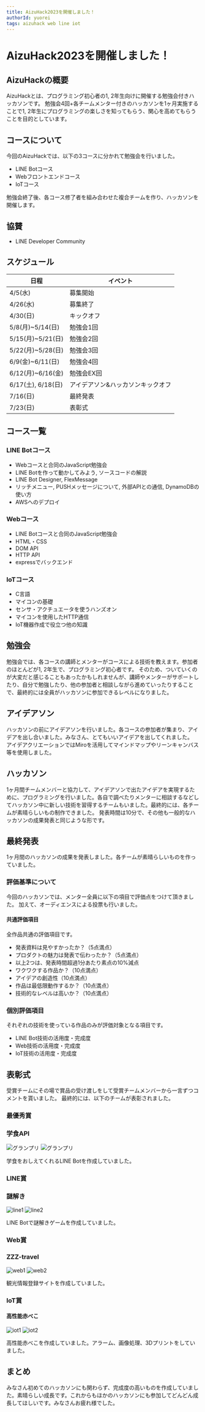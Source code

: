 ```yaml
---
title: AizuHack2023を開催しました！
authorId: yuorei
tags: aizuhack web line iot
---
```


# AizuHack2023を開催しました！

## AizuHackの概要

AizuHackとは、プログラミング初心者の1, 2年生向けに開催する勉強会付きハッカソンです。
勉強会4回+各チームメンター付きのハッカソンを1ヶ月実施することで1, 2年生にプログラミングの楽しさを知ってもらう、関心を高めてもらうことを目的としています。

## コースについて

今回のAizuHackでは、以下の3コースに分かれて勉強会を行いました。

- LINE Botコース
- Webフロントエンドコース
- IoTコース

勉強会終了後、各コース修了者を組み合わせた複合チームを作り、ハッカソンを開催します。

## 協賛

- LINE Developer Community

## スケジュール

| 日程           | イベント                |
|---------------|-----------------------|
| 4/5(水)       | 募集開始              |
| 4/26(水)      | 募集終了              |
| 4/30(日)      | キックオフ            |
| 5/8(月)~5/14(日) | 勉強会1回          |
| 5/15(月)~5/21(日) | 勉強会2回        |
| 5/22(月)~5/28(日) | 勉強会3回        |
| 6/9(金)~6/11(日)  | 勉強会4回        |
| 6/12(月)~6/16(金) | 勉強会EX回         |
| 6/17(土), 6/18(日) | アイデアソン&ハッカソンキックオフ |
| 7/16(日)      | 最終発表              |
| 7/23(日)      | 表彰式                |

## コース一覧

### LINE Botコース

- Webコースと合同のJavaScript勉強会
- LINE Botを作って動かしてみよう, ソースコードの解説
- LINE Bot Designer, FlexMessage
- リッチメニュー, PUSHメッセージについて, 外部APIとの通信, DynamoDBの使い方
- AWSへのデプロイ

### Webコース

- LINE Botコースと合同のJavaScript勉強会
- HTML・CSS
- DOM API
- HTTP API
- expressでバックエンド

### IoTコース

- C言語
- マイコンの基礎
- センサ・アクチュエータを使うハンズオン
- マイコンを使用したHTTP通信
- IoT機器作成で役立つ他の知識

## 勉強会

勉強会では、各コースの講師とメンターがコースによる技術を教えます。参加者のほとんどが1, 2年生で、プログラミング初心者です。
そのため、ついていくのが大変だと感じることもあったかもしれませんが、講師やメンターがサポートしたり、自分で勉強したり、他の参加者と相談しながら進めていったりすることで、最終的には全員がハッカソンに参加できるレベルになりました。

## アイデアソン

ハッカソンの前にアイデアソンを行いました。各コースの参加者が集まり、アイデアを出し合いました。みなさん、とてもいいアイデアを出してくれました。
アイデアクリエーションではMiroを活用してマインドマップやリーンキャンバス等を使用しました。

## ハッカソン

1ヶ月間チームメンバーと協力して、アイデアソンで出たアイデアを実現するために、プログラミングを行いました。各自で調べたりメンターに相談するなどしてハッカソン中に新しい技術を習得するチームもいました。最終的には、各チームが素晴らしいもの制作できました。
発表時間は10分で、その他も一般的なハッカソンの成果発表と同じような形です。

## 最終発表

1ヶ月間のハッカソンの成果を発表しました。各チームが素晴らしいものを作っていました。

### 評価基準について
今回のハッカソンでは、メンター全員に以下の項目で評価点をつけて頂きました。
加えて、オーディエンスによる投票も行いました。

#### 共通評価項目
全作品共通の評価項目です。

- 発表資料は見やすかったか？（5点満点）
- プロダクトの魅力は発表で伝わったか？（5点満点）
- 以上2つは、発表時間超過1分あたり素点の10%減点
- ワクワクする作品か？（10点満点）
- アイデアの創造性（10点満点）
- 作品は最低限動作するか？（10点満点）
- 技術的なレベルは高いか？（10点満点）

### 個別評価項目
それぞれの技術を使っている作品のみが評価対象となる項目です。

- LINE Bot技術の活用度・完成度
- Web技術の活用度・完成度
- IoT技術の活用度・完成度

## 表彰式
受賞チームにその場で賞品の受け渡しをして受賞チームメンバーから一言ずつコメントを貰いました。
最終的には、以下のチームが表彰されました。

### 最優秀賞
### 学食API
![グランプリ](/articles/aizuhack-2023/gp.png)
![グランプリ](/articles/aizuhack-2023/gp2.png)

学食をおしえてくれるLINE Botを作成していました。

### LINE賞
### 謎解き
![line1](/articles/aizuhack-2023/line1.png)
![line2](/articles/aizuhack-2023/line2.png)

LINE Botで謎解きゲームを作成していました。

### Web賞
### ZZZ-travel

![web1](/articles/aizuhack-2023/web1.png)
![web2](/articles/aizuhack-2023/web2.png)

観光情報登録サイトを作成していました。

### IoT賞

#### 高性能赤べこ
![iot1](/articles/aizuhack-2023/iot1.png)
![iot2](/articles/aizuhack-2023/iot2.png)

高性能赤べこを作成していました。アラーム、画像処理、3Dプリントをしていました。

## まとめ
みなさん初めてのハッカソンにも関わらず、完成度の高いものを作成していました。素晴らしい成長です。これからもほかのハッカソンにも参加してどんどん成長してほしいです。みなさんお疲れ様でした。
